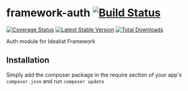 framework-auth [![Build Status](https://travis-ci.org/idealistsoft/framework-auth.png?branch=master)](https://travis-ci.org/idealistsoft/framework-auth)
=============

[![Coverage Status](https://coveralls.io/repos/idealistsoft/framework-auth/badge.png)](https://coveralls.io/r/idealistsoft/framework-auth)
[![Latest Stable Version](https://poser.pugx.org/idealistsoft/framework-auth/v/stable.png)](https://packagist.org/packages/idealistsoft/framework-auth)
[![Total Downloads](https://poser.pugx.org/idealistsoft/framework-auth/downloads.png)](https://packagist.org/packages/idealistsoft/framework-auth)

Auth module for Idealist Framework

## Installation

Simply add the composer package in the require section of your app's `composer.json` and run `composer update`